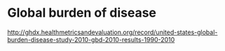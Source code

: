 # Global burden of disease

http://ghdx.healthmetricsandevaluation.org/record/united-states-global-burden-disease-study-2010-gbd-2010-results-1990-2010
